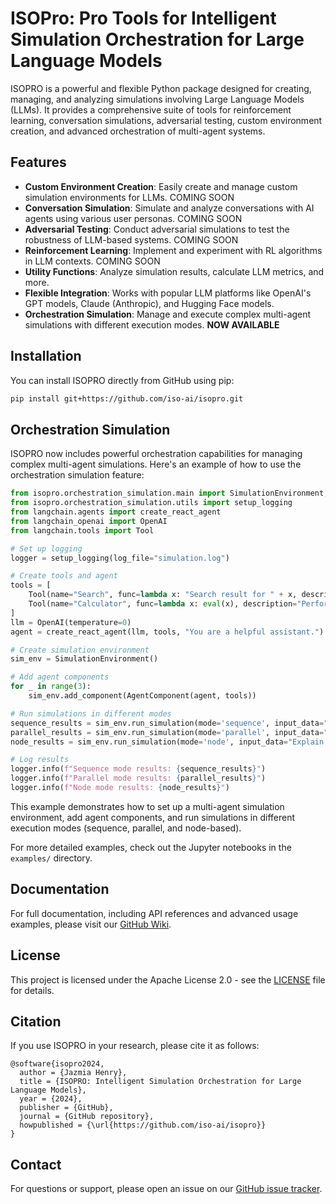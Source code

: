 # ISOPro: Pro Tools for Intelligent Simulation Orchestration for Large Language Models

ISOPRO is a powerful and flexible Python package designed for creating, managing, and analyzing simulations involving Large Language Models (LLMs). It provides a comprehensive suite of tools for reinforcement learning, conversation simulations, adversarial testing, custom environment creation, and advanced orchestration of multi-agent systems.

## Features

- **Custom Environment Creation**: Easily create and manage custom simulation environments for LLMs. COMING SOON
- **Conversation Simulation**: Simulate and analyze conversations with AI agents using various user personas. COMING SOON
- **Adversarial Testing**: Conduct adversarial simulations to test the robustness of LLM-based systems. COMING SOON
- **Reinforcement Learning**: Implement and experiment with RL algorithms in LLM contexts. COMING SOON
- **Utility Functions**: Analyze simulation results, calculate LLM metrics, and more.
- **Flexible Integration**: Works with popular LLM platforms like OpenAI's GPT models, Claude (Anthropic), and Hugging Face models.
- **Orchestration Simulation**: Manage and execute complex multi-agent simulations with different execution modes. **NOW AVAILABLE**

## Installation

You can install ISOPRO directly from GitHub using pip:

```bash
pip install git+https://github.com/iso-ai/isopro.git
```

## Orchestration Simulation

ISOPRO now includes powerful orchestration capabilities for managing complex multi-agent simulations. Here's an example of how to use the orchestration simulation feature:

```python
from isopro.orchestration_simulation.main import SimulationEnvironment, AgentComponent
from isopro.orchestration_simulation.utils import setup_logging
from langchain.agents import create_react_agent
from langchain_openai import OpenAI
from langchain.tools import Tool

# Set up logging
logger = setup_logging(log_file="simulation.log")

# Create tools and agent
tools = [
    Tool(name="Search", func=lambda x: "Search result for " + x, description="Search the web"),
    Tool(name="Calculator", func=lambda x: eval(x), description="Perform calculations")
]
llm = OpenAI(temperature=0)
agent = create_react_agent(llm, tools, "You are a helpful assistant.")

# Create simulation environment
sim_env = SimulationEnvironment()

# Add agent components
for _ in range(3):
    sim_env.add_component(AgentComponent(agent, tools))

# Run simulations in different modes
sequence_results = sim_env.run_simulation(mode='sequence', input_data="What is 2+2 and who was the first person on the moon?")
parallel_results = sim_env.run_simulation(mode='parallel', input_data="Compare the populations of New York and Tokyo.")
node_results = sim_env.run_simulation(mode='node', input_data="Explain the theory of relativity.")

# Log results
logger.info(f"Sequence mode results: {sequence_results}")
logger.info(f"Parallel mode results: {parallel_results}")
logger.info(f"Node mode results: {node_results}")
```

This example demonstrates how to set up a multi-agent simulation environment, add agent components, and run simulations in different execution modes (sequence, parallel, and node-based).

For more detailed examples, check out the Jupyter notebooks in the `examples/` directory.

## Documentation

For full documentation, including API references and advanced usage examples, please visit our [GitHub Wiki](https://github.com/iso-ai/isopro/wiki).

## License

This project is licensed under the Apache License 2.0 - see the [LICENSE](LICENSE) file for details.

## Citation

If you use ISOPRO in your research, please cite it as follows:

```
@software{isopro2024,
  author = {Jazmia Henry},
  title = {ISOPRO: Intelligent Simulation Orchestration for Large Language Models},
  year = {2024},
  publisher = {GitHub},
  journal = {GitHub repository},
  howpublished = {\url{https://github.com/iso-ai/isopro}}
}
```

## Contact

For questions or support, please open an issue on our [GitHub issue tracker](https://github.com/iso-ai/isopro/issues).
